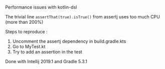 Performance issues with kotlin-dsl

The trivial line `assertThat(true).isTrue()` from assertj uses too much CPU (more than 200%)

Steps to reproduce :
1. Uncomment the assertj dependency in build.gradle.kts
2. Go to MyTest.kt
3. Try to add an assertion in the test

Done with Intellij 2019.1 and Gradle 5.3.1
